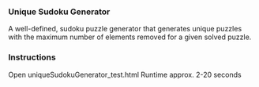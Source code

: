 ### Unique Sudoku Generator
A well-defined, sudoku puzzle generator that generates unique puzzles with the maximum number of elements removed for a given solved puzzle. 

### Instructions
Open uniqueSudokuGenerator_test.html
Runtime approx. 2-20 seconds